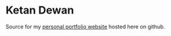 # Ketan Dewan

Source for my [personal portfolio website](http://www.ketandewan.com) hosted here on github.
